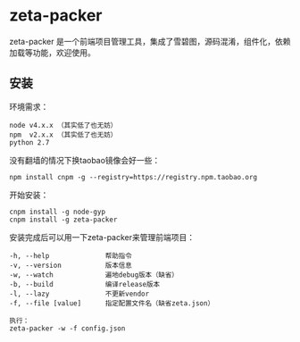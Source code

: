 # zeta-packer
zeta-packer 是一个前端项目管理工具，集成了雪碧图，源码混淆，组件化，依赖加载等功能，欢迎使用。

## 安装

环境需求：
```
node v4.x.x （其实低了也无妨）
npm  v2.x.x （其实低了也无妨）
python 2.7
```

没有翻墙的情况下换taobao镜像会好一些：
```
npm install cnpm -g --registry=https://registry.npm.taobao.org
```

开始安装：
```
cnpm install -g node-gyp
cnpm install -g zeta-packer 
```

安装完成后可以用一下zeta-packer来管理前端项目：
```
-h, --help              帮助指令
-v, --version           版本信息
-w, --watch             遍地debug版本（缺省）
-b, --build             编译release版本
-l, --lazy              不更新vendor
-f, --file [value]      指定配置文件名（缺省zeta.json）

执行：
zeta-packer -w -f config.json  
```


